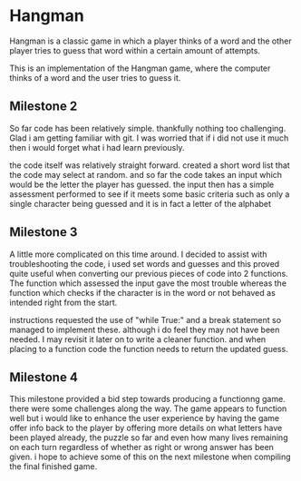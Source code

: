 # Hangman
Hangman is a classic game in which a player thinks of a word and the other player tries to guess that word within a certain amount of attempts.

This is an implementation of the Hangman game, where the computer thinks of a word and the user tries to guess it.

## Milestone 2
So far code has been relatively simple. thankfully nothing too challenging.
Glad i am getting familiar with git. I was worried that if i did not use it much then i would forget what i had learn previously.

the code itself was relatively straight forward. created a short word list that the code may select at random.
and so far the code takes an input which would be the letter the player has guessed.
the input then has a simple assessment performed to see if it meets some basic criteria such as only a single character being guessed and it is in fact a letter of the alphabet

## Milestone 3
A little more complicated on this time around. I decided to assist with troubleshooting the code, i used set words and guesses and this proved quite useful when converting our previous pieces of code into 2 functions. The function which assessed the input gave the most trouble whereas the function which checks if the character is in the word or not behaved as intended right from the start. 

instructions requested the use of "while True:" and a break statement so managed to implement these. although i do feel they may not have been needed. I may revisit it later on to write a cleaner function. and when placing to a function code the function needs to return the updated guess.

## Milestone 4
This milestone provided a bid step towards producing a functionng game. there were some challenges along the way. The game appears to function well but i would like to enhance the user experience by having the game offer info back to the player by offering more details on what letters have been played already, the puzzle so far and even how many lives remaining on each turn regardless of whether as right or wrong answer has been given. i hope to achieve some of this on the next milestone when compiling the final finished game.
